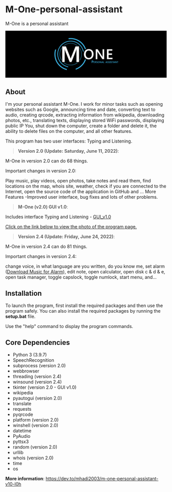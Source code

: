 # M-One-personal-assistant
M-One is a personal assistant

<img src="https://github.com/Mhadi-1382/M-One-personal-assistant/blob/main/Cover_Big2_M-One.png" alt="M-One-personal-assistant">

## About

I'm your personal assistant M-One. I work for minor tasks such as opening websites such as Google, announcing time and date, converting text to audio, creating qrcode, extracting information from wikipedia, downloading photos, etc., translating texts, displaying stored WiFi passwords, displaying public IP You, shut down the computer, create a folder and delete it, the ability to delete files on the computer, and all other features.

This program has two user interfaces: Typing and Listening.

> **Version 2.0 (Update: Saturday, June 11, 2022)**:

M-One in version 2.0 can do 68 things.

Important changes in version 2.0:

Play music, play videos, open photos, take notes and read them, find locations on the map, whois site, weather, check if you are connected to the Internet, open the source code of the application in GitHub and ... More Features -Improved user interface, bug fixes and lots of other problems.

> **M-One (v2.0) GUI v1.0**:

Includes interface Typing and Listening - [GUI_v1.0](https://github.com/Mhadi-1382/M-One-personal-assistant/blob/main/GUI_v1.0.rar)

[Click on the link below to view the photo of the program page.](https://dev.to/mhadi2003/m-one-personal-assistant-v24-update-friday-june-24-2022-gui-v10-l4e)

> **Version 2.4 (Update: Friday, June 24, 2022)**:

M-One in version 2.4 can do 81 things.

Important changes in version 2.4:

change voice, in what language are you written, do you know me, set alarm ([Download Music for Alarm](https://github.com/Mhadi-1382/M-One-personal-assistant/blob/main/alarm.rar)), edit note, open calculator, open disk c & d & e, open task manager, toggle capslock, toggle numlock, start menu, and...

## Installation

To launch the program, first install the required packages and then use the program safely.
You can also install the required packages by running the **setup.bat** file.

Use the "help" command to display the program commands.

## Core Dependencies

- Python 3 (3.9.7)
- SpeechRecognition
- subprocess (version 2.0)
- webbrowser
- threading (version 2.4)
- winsound (version 2.4)
- tkinter (version 2.0 - GUI v1.0)
- wikipedia
- pyautogui (version 2.0)
- translate
- requests
- pyqrcode
- platform (version 2.0)
- winshell (version 2.0)
- datetime
- PyAudio
- pyttsx3
- random (version 2.0)
- urllib
- whois (version 2.0)
- time
- os

**More information**: https://dev.to/mhadi2003/m-one-personal-assistant-v10-l0h
